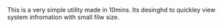 This is a very simple utility made in 10mins. Its desinghd to quickley view system infromation with small filw size.
